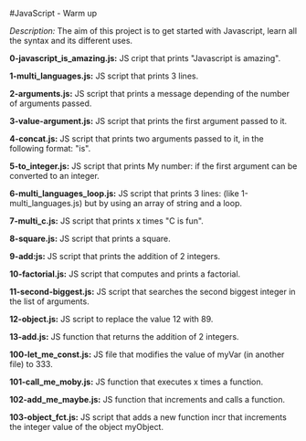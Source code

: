 #JavaScript - Warm up

*Description:*
The aim of this project is to get started with Javascript, learn all the syntax and its different uses.

**0-javascript_is_amazing.js:**
JS cript that prints "Javascript is amazing".

**1-multi_languages.js:**
JS script that prints 3 lines.

**2-arguments.js:**
JS script that prints a message depending of the number of arguments passed.

**3-value-argument.js:**
JS script that prints the first argument passed to it.

**4-concat.js:**
JS script that prints two arguments passed to it, in the following format: "is".

**5-to_integer.js:**
JS script that prints My number: if the first argument can be converted to an integer.

**6-multi_languages_loop.js:**
JS script that prints 3 lines: (like 1-multi_languages.js) but by using an array of string and a loop.

**7-multi_c.js:**
JS script that prints x times "C is fun".

**8-square.js:**
JS script that prints a square.

**9-add:js:**
JS script that prints the addition of 2 integers.

**10-factorial.js:**
JS script that computes and prints a factorial.

**11-second-biggest.js:**
JS script that searches the second biggest integer in the list of arguments.

**12-object.js:**
JS script to replace the value 12 with 89.

**13-add.js:**
JS function that returns the addition of 2 integers.

**100-let_me_const.js:**
JS file that modifies the value of myVar (in another file) to 333.

**101-call_me_moby.js:**
JS function that executes x times a function.

**102-add_me_maybe.js:**
JS function that increments and calls a function.

**103-object_fct.js:**
JS script that adds a new function incr that increments the integer value of the object myObject.
